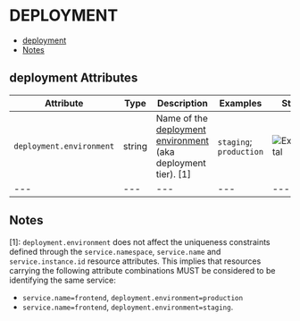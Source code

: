 
<!--- Hugo front matter used to generate the website version of this page:
--->

# DEPLOYMENT

- [deployment](#deployment)
- [Notes](#notes)

## deployment Attributes

| Attribute  | Type | Description  | Examples  | Stability |
|---|---|---|---|---|
| `deployment.environment` | string | Name of the [deployment environment](https://wikipedia.org/wiki/Deployment_environment) (aka deployment tier). [1] |`staging`; `production` | ![Experimental](https://img.shields.io/badge/-experimental-blue) |
|---|---|---|---|---|

## Notes

[1]: `deployment.environment` does not affect the uniqueness constraints defined through
the `service.namespace`, `service.name` and `service.instance.id` resource attributes.
This implies that resources carrying the following attribute combinations MUST be
considered to be identifying the same service:

* `service.name=frontend`, `deployment.environment=production`
* `service.name=frontend`, `deployment.environment=staging`.


